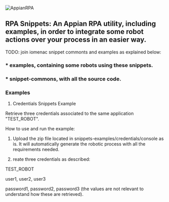 ![AppianRPA](https://www.appian.com/wp-content/uploads/2020/03/ap_rpa_lockup.png)

## RPA Snippets: An Appian RPA utility, including examples, in order to integrate some robot actions over your process in an easier way. 

TODO: join iomenac snippet commonts and examples as explained below:

### * examples, containing some robots using these snippets.
### * snippet-commons, with all the source code.


### Examples

1. Credentials Snippets Example 

Retrieve three credentials associated to the same application "TEST_ROBOT".

How to use and run the example: 

1. Upload the zip file located in snippets-examples/credentials/console as is. 
It will automatically generate the robotic process with all the requirements needed. 

2. reate three credentials as described: 

TEST_ROBOT 

user1, user2, user3 

password1, password2, password3 (the values are not relevant to understand how these are retrieved).
